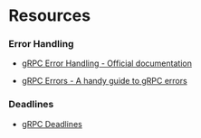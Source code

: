 # Resources

### Error Handling
* [gRPC Error Handling - Official documentation](https://grpc.io/docs/guides/error.html)
- [gRPC Errors - A handy guide to gRPC errors](https://avi.im/grpc-errors)

### Deadlines
* [gRPC Deadlines](https://grpc.io/blog/deadlines)